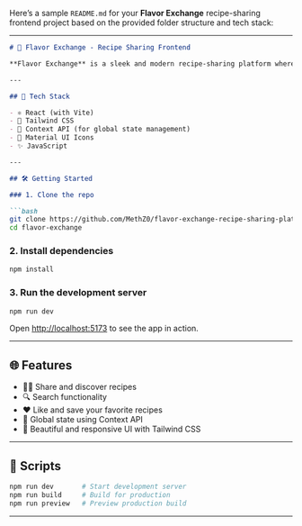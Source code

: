 Here’s a sample `README.md` for your **Flavor Exchange** recipe-sharing frontend project based on the provided folder structure and tech stack:

---

```markdown
# 🍲 Flavor Exchange - Recipe Sharing Frontend

**Flavor Exchange** is a sleek and modern recipe-sharing platform where users can browse, share, and discover new recipes. This is the **frontend** of the application, built using **React**, powered by **Vite**, and styled with **Tailwind CSS**. We use **Context API** for state management and **Material UI** for icons.

---

## 🚀 Tech Stack

- ⚛️ React (with Vite)
- 🎨 Tailwind CSS
- 🧠 Context API (for global state management)
- 🧩 Material UI Icons
- ✨ JavaScript

---

## 🛠️ Getting Started

### 1. Clone the repo

```bash
git clone https://github.com/MethZ0/flavor-exchange-recipe-sharing-platform.git
cd flavor-exchange
```

### 2. Install dependencies

```bash
npm install
```

### 3. Run the development server

```bash
npm run dev
```

Open [http://localhost:5173](http://localhost:5173) to see the app in action.

---

## 🌐 Features

- 🧑‍🍳 Share and discover recipes
- 🔍 Search functionality
- ❤️ Like and save your favorite recipes
- 🧠 Global state using Context API
- 💅 Beautiful and responsive UI with Tailwind CSS

---

## 🧾 Scripts

```bash
npm run dev       # Start development server
npm run build     # Build for production
npm run preview   # Preview production build
```

---
